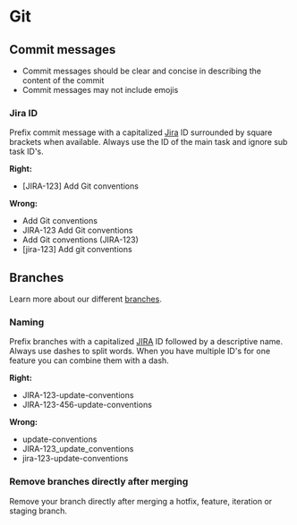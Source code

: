 # Git

## Commit messages
- Commit messages should be clear and concise in describing the content of the commit
- Commit messages may not include emojis

### Jira ID
Prefix commit message with a capitalized [Jira](https://www.atlassian.com/software/jira) ID surrounded by square brackets when available. Always use the ID of the main task and ignore sub task ID's.

**Right:**
- [JIRA-123] Add Git conventions

**Wrong:**
- Add Git conventions
- JIRA-123 Add Git conventions
- Add Git conventions (JIRA-123)
- [jira-123] Add git conventions

## Branches
Learn more about our different [branches](branches.md).

### Naming
Prefix branches with a capitalized [JIRA](https://www.atlassian.com/software/jira) ID followed by a descriptive name. Always use dashes to split words. When you have multiple ID's for one feature you can combine them with a dash.

**Right:**
- JIRA-123-update-conventions
- JIRA-123-456-update-conventions

**Wrong:**
- update-conventions
- JIRA-123_update_conventions
- jira-123-update-conventions

### Remove branches directly after merging
Remove your branch directly after merging a hotfix, feature, iteration or staging branch.